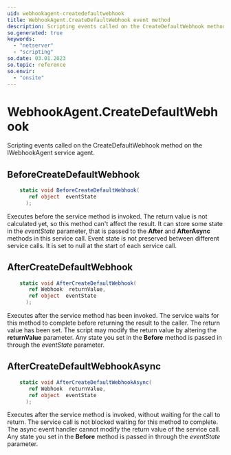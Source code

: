 ```yaml
---
uid: webhookagent-createdefaultwebhook
title: WebhookAgent.CreateDefaultWebhook event method
description: Scripting events called on the CreateDefaultWebhook method on the WebhookAgent service agent.
so.generated: true
keywords:
  - "netserver"
  - "scripting"
so.date: 03.01.2023
so.topic: reference
so.envir:
  - "onsite"
---
```

# WebhookAgent.CreateDefaultWebhook

Scripting events called on the <see cref='M:SuperOffice.CRM.Services.IWebhookAgent.CreateDefaultWebhook'>CreateDefaultWebhook</see> method on the <see cref='IWebhookAgent'>IWebhookAgent</see>  service agent.

## BeforeCreateDefaultWebhook
```cs
    static void BeforeCreateDefaultWebhook(
       ref object  eventState
      );
```
Executes before the service method is invoked.
The return value is not calculated yet, so this method can't affect the result.
It can store some state in the *eventState* parameter, that is passed to the **After** and **AfterAsync** methods in this service call.
Event state is not preserved between different service calls. It is set to null at the start of each service call.
## AfterCreateDefaultWebhook
```cs
    static void AfterCreateDefaultWebhook(
       ref Webhook  returnValue,
       ref object  eventState
      );
```
Executes after the service method has been invoked. The service waits for this method to complete before returning the result to the caller.
The return value has been set. The script may modify the return value by altering the **returnValue** parameter.
Any state you set in the **Before** method is passed in through the *eventState* parameter.
## AfterCreateDefaultWebhookAsync
```cs
    static void AfterCreateDefaultWebhookAsync(
       ref Webhook  returnValue,
       ref object  eventState
      );
```
Executes after the service method is invoked, without waiting for the call to return.
The service call is not blocked waiting for this method to complete.
The async event handler cannot modify the return value of the service call.
Any state you set in the **Before** method is passed in through the *eventState* parameter.

